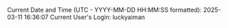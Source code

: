 Current Date and Time (UTC - YYYY-MM-DD HH:MM:SS formatted): 2025-03-11 16:36:07
Current User's Login: luckyaiman
